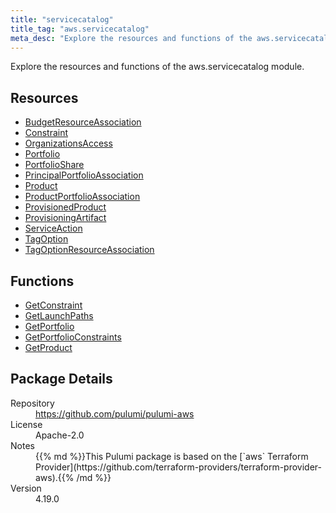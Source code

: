 ```yaml
---
title: "servicecatalog"
title_tag: "aws.servicecatalog"
meta_desc: "Explore the resources and functions of the aws.servicecatalog module."
---
```


<!-- WARNING: this file was generated by Pulumi Docs Generator. -->
<!-- Do not edit by hand unless you're certain you know what you are doing! -->

Explore the resources and functions of the aws.servicecatalog module.

<h2 id="resources">Resources</h2>
<ul class="api">
    <li><a href="budgetresourceassociation" title="BudgetResourceAssociation"><span class="symbol resource"></span>BudgetResourceAssociation</a></li>
    <li><a href="constraint" title="Constraint"><span class="symbol resource"></span>Constraint</a></li>
    <li><a href="organizationsaccess" title="OrganizationsAccess"><span class="symbol resource"></span>OrganizationsAccess</a></li>
    <li><a href="portfolio" title="Portfolio"><span class="symbol resource"></span>Portfolio</a></li>
    <li><a href="portfolioshare" title="PortfolioShare"><span class="symbol resource"></span>PortfolioShare</a></li>
    <li><a href="principalportfolioassociation" title="PrincipalPortfolioAssociation"><span class="symbol resource"></span>PrincipalPortfolioAssociation</a></li>
    <li><a href="product" title="Product"><span class="symbol resource"></span>Product</a></li>
    <li><a href="productportfolioassociation" title="ProductPortfolioAssociation"><span class="symbol resource"></span>ProductPortfolioAssociation</a></li>
    <li><a href="provisionedproduct" title="ProvisionedProduct"><span class="symbol resource"></span>ProvisionedProduct</a></li>
    <li><a href="provisioningartifact" title="ProvisioningArtifact"><span class="symbol resource"></span>ProvisioningArtifact</a></li>
    <li><a href="serviceaction" title="ServiceAction"><span class="symbol resource"></span>ServiceAction</a></li>
    <li><a href="tagoption" title="TagOption"><span class="symbol resource"></span>TagOption</a></li>
    <li><a href="tagoptionresourceassociation" title="TagOptionResourceAssociation"><span class="symbol resource"></span>TagOptionResourceAssociation</a></li>
</ul>

<h2 id="functions">Functions</h2>
<ul class="api">
    <li><a href="getconstraint" title="GetConstraint"><span class="symbol function"></span>GetConstraint</a></li>
    <li><a href="getlaunchpaths" title="GetLaunchPaths"><span class="symbol function"></span>GetLaunchPaths</a></li>
    <li><a href="getportfolio" title="GetPortfolio"><span class="symbol function"></span>GetPortfolio</a></li>
    <li><a href="getportfolioconstraints" title="GetPortfolioConstraints"><span class="symbol function"></span>GetPortfolioConstraints</a></li>
    <li><a href="getproduct" title="GetProduct"><span class="symbol function"></span>GetProduct</a></li>
</ul>

<h2 id="package-details">Package Details</h2>
<dl class="package-details">
	<dt>Repository</dt>
	<dd><a href="https://github.com/pulumi/pulumi-aws">https://github.com/pulumi/pulumi-aws</a></dd>
	<dt>License</dt>
	<dd>Apache-2.0</dd>
	<dt>Notes</dt>
	<dd>{{% md %}}This Pulumi package is based on the [`aws` Terraform Provider](https://github.com/terraform-providers/terraform-provider-aws).{{% /md %}}</dd>
	<dt>Version</dt>
	<dd>4.19.0</dd>
</dl>

